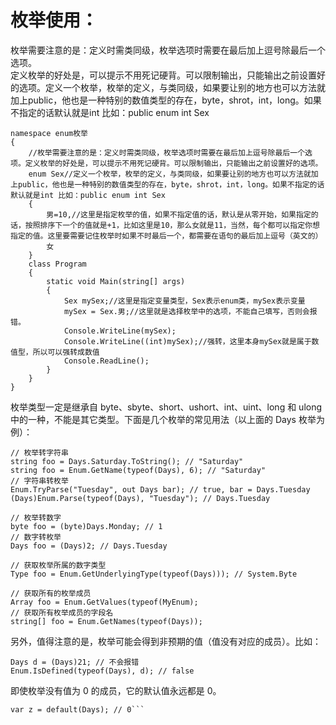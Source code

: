 枚举使用：
==
枚举需要注意的是：定义时需类同级，枚举选项时需要在最后加上逗号除最后一个选项。  
定义枚举的好处是，可以提示不用死记硬背。可以限制输出，只能输出之前设置好的选项。定义一个枚举，枚举的定义，与类同级，如果要让别的地方也可以方法就加上public，他也是一种特别的数值类型的存在，byte，shrot，int，long。如果不指定的话默认就是int 比如：public enum int Sex


```
namespace enum枚举
{
    //枚举需要注意的是：定义时需类同级，枚举选项时需要在最后加上逗号除最后一个选项。定义枚举的好处是，可以提示不用死记硬背。可以限制输出，只能输出之前设置好的选项。
    enum Sex//定义一个枚举，枚举的定义，与类同级，如果要让别的地方也可以方法就加上public，他也是一种特别的数值类型的存在，byte，shrot，int，long。如果不指定的话默认就是int 比如：public enum int Sex
    {
        男=10,//这里是指定枚举的值，如果不指定值的话，默认是从零开始，如果指定的话，按照排序下一个的值就是+1，比如这里是10，那么女就是11，当然，每个都可以指定你想指定的值。这里要需要记住枚举时如果不时最后一个，都需要在语句的最后加上逗号（英文的）
        女
    }
    class Program
    {
        static void Main(string[] args)
        {
            Sex mySex;//这里是指定变量类型，Sex表示enum类，mySex表示变量
            mySex = Sex.男;//这里就是选择枚举中的选项，不能自己填写，否则会报错。
            Console.WriteLine(mySex);
            Console.WriteLine((int)mySex);//强转，这里本身mySex就是属于数值型，所以可以强转成数值
            Console.ReadLine();
        }
    }
}
```  
枚举类型一定是继承自 byte、sbyte、short、ushort、int、uint、long 和 ulong 中的一种，不能是其它类型。下面是几个枚举的常见用法（以上面的 Days 枚举为例）：  
```
// 枚举转字符串
string foo = Days.Saturday.ToString(); // "Saturday"
string foo = Enum.GetName(typeof(Days), 6); // "Saturday"
// 字符串转枚举
Enum.TryParse("Tuesday", out Days bar); // true, bar = Days.Tuesday
(Days)Enum.Parse(typeof(Days), "Tuesday"); // Days.Tuesday

// 枚举转数字
byte foo = (byte)Days.Monday; // 1
// 数字转枚举
Days foo = (Days)2; // Days.Tuesday

// 获取枚举所属的数字类型
Type foo = Enum.GetUnderlyingType(typeof(Days))); // System.Byte

// 获取所有的枚举成员
Array foo = Enum.GetValues(typeof(MyEnum);
// 获取所有枚举成员的字段名
string[] foo = Enum.GetNames(typeof(Days));
```
另外，值得注意的是，枚举可能会得到非预期的值（值没有对应的成员）。比如：
```
Days d = (Days)21; // 不会报错
Enum.IsDefined(typeof(Days), d); // false
```
即使枚举没有值为 0 的成员，它的默认值永远都是 0。
```
var z = default(Days); // 0```


